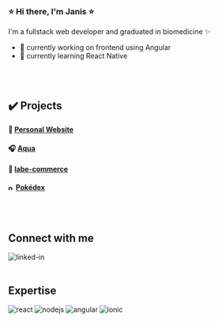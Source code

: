 ### ⭐ Hi there, I'm Janis ⭐

I'm a fullstack web developer and graduated in biomedicine ✨

- 🔭 currently working on frontend using Angular
- 🌱 currently learning React Native

<br>
<br>

## ✔️ Projects
#### 🌟 [Personal Website](https://janiscostadelli.github.io/personal-website/)
#### 🎧 [Aqua](http://ec2-3-83-69-28.compute-1.amazonaws.com:3000/)
#### 🚀 [labe-commerce](http://labenu-labecommerce.surge.sh/)
####  <img src="https://camo.githubusercontent.com/5a17d6f1d6c7dfb2086a49bb48e43a09b3689f622d26b6cbe46013cd4bf2850c/68747470733a2f2f706e67696d672e636f6d2f75706c6f6164732f706f6b6562616c6c2f706f6b6562616c6c5f504e47382e706e67" alt="pokeball" style="width:12px;"/>  [Pokédex](https://janiscostadelli.github.io/personal-website/) 
<br>
<br>

## Connect with me
[<img align="left" alt="linked-in" src="https://img.shields.io/badge/linkedin-%230077B5.svg?&style=for-the-badge&logo=linkedin&logoColor=white" />](https://www.linkedin.com/in/janiscostadelli/)

<br>
<br>

## Expertise
<img align="left" alt="react" src="https://img.shields.io/badge/react%20-%2320232a.svg?&style=for-the-badge&logo=react&logoColor=%2361DAFB" />
<img align="left" alt="nodejs" src="https://img.shields.io/badge/node.js%20-%2343853D.svg?&style=for-the-badge&logo=node.js&logoColor=white" />
<img align="left" alt="angular" src="https://img.shields.io/badge/angular%20-%23AF2B2C.svg?&style=for-the-badge&logo=angular&logoColor=white" />
<img align="left" alt="ionic" src="https://img.shields.io/badge/ionic%20-%235793EF.svg?&style=for-the-badge&logo=ionic&logoColor=white" />


